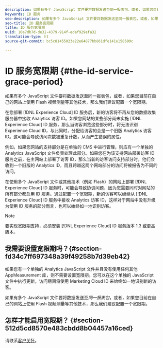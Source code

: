 ```yaml
---
description: 如果有多个 JavaScript 文件要将数据发送至同一报表包，或者，如果您目前在自己的网站上使用 Flash 视频测量等其他技术，那么我们建议配置一个宽限期。
keywords: ID 服务
seo-description: 如果有多个 JavaScript 文件要将数据发送至同一报表包，或者，如果您目前在自己的网站上使用 Flash 视频测量等其他技术，那么我们建议配置一个宽限期。
seo-title: ID 服务宽限期
title: ID 服务宽限期
uuid: 10a7db7d-de32-4379-914f-edaf929efa32
translation-type: ht
source-git-commit: bc5c81455023e22e64877bb861dfe141e158599c

---
```



# ID 服务宽限期 {#the-id-service-grace-period}

如果有多个 JavaScript 文件要将数据发送至同一报表包，或者，如果您目前在自己的网站上使用 Flash 视频测量等其他技术，那么我们建议配置一个宽限期。

在您部署 [!DNL Experience Cloud] ID 服务后，新的访客将不再从您的数据收集服务器中接收 Analytics 访客 ID。如果您网站的某些部分尚未实施 [!DNL Experience Cloud] ID 服务，那么当访客浏览这些部分时，将无法识别 Experience Cloud ID，与此同时，分配给访客的会是一个旧版 Analytics 访客 ID。这可能会导致访问次数被重复计数，从而产生错误的属性。

例如，如果您网站的支持部分是在单独的 CMS 中进行管理，则应有一个单独的 Analytics JavaScript 文件负责处理此部分。如果您在为该支持网站部署访客 ID 服务之前，在主网站上部署了访客 ID，那么当新的访客访问支持部分时，他们会收到一个旧版的 Analytics ID，而且跨越这两个网站部分的访问将被报告为不同的访问。

在使用多个 JavaScript 文件或其他技术（例如 Flash）的网站上部署 [!DNL Experience Cloud] ID 服务时，可能会导致协调问题，因为您需要同时对网站的所有部分都启用 ID 服务。通过配置一个宽限期，新的访客可以继续从 [!DNL Experience Cloud] ID 服务中接收 Analytics 访客 ID，这样对于网站中没有升级为使用 ID 服务的部分而言，也可以始终如一地识别访客。

>[!NOTE]
>
>要实现宽限期支持，必须安装 [!DNL Experience Cloud] ID 服务版本 1.3 或更高版本。

## 我需要设置宽限期吗？{#section-fd34c7ff697348a39f49258b7d39eb42}

如果您有一个单独的 Analytics JavaScript 文件并且没有使用任何其他 AppMeasurement 库，则不需要设置宽限期。您可以在这个单独的 JavaScript 文件中执行更新，访问期间将使用 Marketing Cloud ID 来始终如一地识别新的访客。

如果有多个 JavaScript 文件要将数据发送至*同一报表包*，或者，如果您目前在自己的网站上使用 Flash 视频测量等其他技术，那么我们建议配置一个宽限期。

## 怎样才能启用宽限期？ {#section-512d5cd8570e483cbdd8b04457a16ced}

请联系[客户关怀](https://helpx.adobe.com/cn/marketing-cloud/contact-support.html)。
